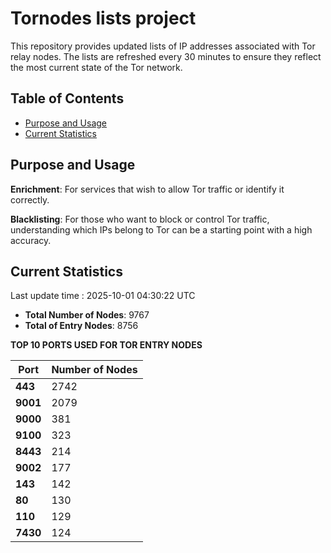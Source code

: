 # Tornodes lists project

This repository provides updated lists of IP addresses associated with Tor relay nodes. The lists are refreshed every 30 minutes to ensure they reflect the most current state of the Tor network.

## Table of Contents

- [Purpose and Usage](#purpose-and-usage)
- [Current Statistics](#current-statistics)


## Purpose and Usage

**Enrichment**: For services that wish to allow Tor traffic or identify it correctly.

**Blacklisting**: For those who want to block or control Tor traffic, understanding which IPs belong to Tor can be a starting point with a high accuracy.

## Current Statistics

Last update time : 2025-10-01 04:30:22 UTC

- **Total Number of Nodes**: 9767
- **Total of Entry Nodes**: 8756

**TOP 10 PORTS USED FOR TOR ENTRY NODES**

| **Port** | **Number of Nodes** |
|------|-----------------|
| **443**   | 2742  |
| **9001**   | 2079  |
| **9000**   | 381  |
| **9100**   | 323  |
| **8443**   | 214  |
| **9002**   | 177  |
| **143**   | 142  |
| **80**   | 130  |
| **110**   | 129  |
| **7430**   | 124  |

